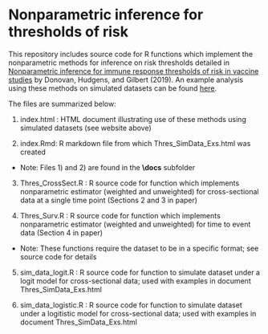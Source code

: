Nonparametric inference for thresholds of risk
======

This repository includes source code for R functions which implement the nonparametric methods for inference on risk thresholds detailed 
in [Nonparametric inference for immune response thresholds of risk in vaccine studies](https://www.ncbi.nlm.nih.gov/pubmed/31285781) by Donovan, Hudgens, and Gilbert (2019).  An example analysis using these methods on simulated datasets can be found [here](https://kmdono02.github.io/Risk_Threshold/).

The files are summarized below:

1) index.html : HTML document illustrating use of these methods using simulated datasets (see website above)

2) index.Rmd: R markdown file from which Thres_SimData_Exs.html was created

* Note: Files 1) and 2) are found in the **\docs** subfolder

3) Thres_CrossSect.R : R source code for function which implements nonparametric estimator (weighted and unweighted) for cross-sectional data at a single time point (Sections 2 and 3 in paper)

4) Thres_Surv.R : R source code for function which implements nonparametric estimator (weighted and unweighted) for time to event data (Section 4 in paper)

* Note: These functions require the dataset to be in a specific format; see source code for details

5) sim_data_logit.R : R source code for function to simulate dataset under a logit model for cross-sectional data; used with examples in document Thres_SimData_Exs.html

6) sim_data_logistic.R : R source code for function to simulate dataset under a logitistic model for cross-sectional data; used with 
                         examples in document Thres_SimData_Exs.html
